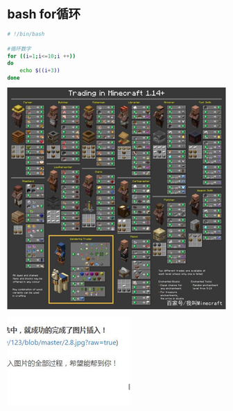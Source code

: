 # bash for循环
```bash
# !/bin/bash

#循环数字
for ((i=1;i<=10;i ++))
do
    echo $((i+3))
done
```
![pic](./picture/shell/a.jpeg)

![pic](./picture/shell/b.jpg)
